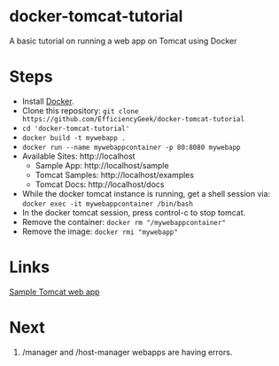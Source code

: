 # docker-tomcat-tutorial
A basic tutorial on running a web app on Tomcat using Docker

# Steps
* Install [Docker](https://docs.docker.com/install/).
* Clone this repository: `git clone https://github.com/EfficiencyGeek/docker-tomcat-tutorial`
* `cd 'docker-tomcat-tutorial'`
* `docker build -t mywebapp .`
* `docker run --name mywebappcontainer -p 80:8080 mywebapp`
* Available Sites: http://localhost
    *   Sample App: http://localhost/sample 
    *   Tomcat Samples: http://localhost/examples
    *   Tomcat Docs: http://localhost/docs
* While the docker tomcat instance is running, get a shell session via: `docker exec -it mywebappcontainer /bin/bash`
* In the docker tomcat session, press control-c to stop tomcat.
* Remove the container: `docker rm "/mywebappcontainer"`
* Remove the image: `docker rmi "mywebapp"`

# Links
[Sample Tomcat web app](https://tomcat.apache.org/tomcat-8.0-doc/appdev/sample/)

# Next
1. /manager and /host-manager webapps are having errors.
